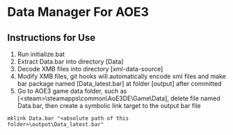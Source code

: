# Data Manager For AOE3

## Instructions for Use
1. Run initialize.bat
2. Extract Data.bar into directory [Data]
3. Decode XMB files into directory [xml-data-source]
4. Modify XMB files, git hooks will automatically encode xml files and make bar package named [Data_latest.bar] at folder [output] after committed
5. Go to AOE3 game data folder, such as [\<steam\>\steamapps\common\AoE3DE\Game\Data], delete file named Data.bar, then create a symbolic link target to the output bar file
```
mklink Data.bar "<absolute path of this folder>\output\Data_latest.bar"
```
